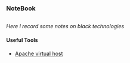 ### NoteBook
##

*Here l record some notes on black technologies*

#### Useful Tools
* [Apache virtual host]()